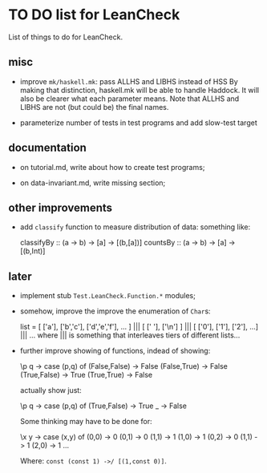 TO DO list for LeanCheck
========================

List of things to do for LeanCheck.


misc
----

* improve `mk/haskell.mk`: pass ALLHS and LIBHS instead of HSS
  By making that distinction, haskell.mk will be able to handle Haddock.
  It will also be clearer what each parameter means.
  Note that ALLHS and LIBHS are not (but could be) the final names.

* parameterize number of tests in test programs and add slow-test target


documentation
-------------

* on tutorial.md, write about how to create test programs;

* on data-invariant.md, write missing section;


other improvements
------------------

* add `classify` function to measure distribution of data:
  something like:

    classifyBy :: (a -> b) -> [a] -> [(b,[a])]
    countsBy :: (a -> b) -> [a] -> [(b,Int)]


later
-----

* implement stub `Test.LeanCheck.Function.*` modules;

* somehow, improve the improve the enumeration of `Char`s:

   list = [ ['a'], ['b','c'], ['d','e','f'], ... ]
      ||| [ [' '], ['\n'] ]
      ||| [ ['0'], ['1'], ['2'], ...]
      ||| ...
     where
     ||| is something that interleaves tiers of different lists...

* further improve showing of functions, indead of showing:

    \p q -> case (p,q) of
            (False,False) -> False
            (False,True)  -> False
            (True,False)  -> True
            (True,True)   -> False

  actually show just:

    \p q -> case (p,q) of
            (True,False)  -> True
            _             -> False

  Some thinking may have to be done for:

    \x y -> case (x,y) of
            (0,0) -> 0
            (0,1) -> 0
            (1,1) -> 1
            (1,0) -> 1
            (0,2) -> 0
            (1,1) -> 1
            (2,0) -> 1
            ...

  Where: `const (const 1) ->/ [(1,const 0)]`.
